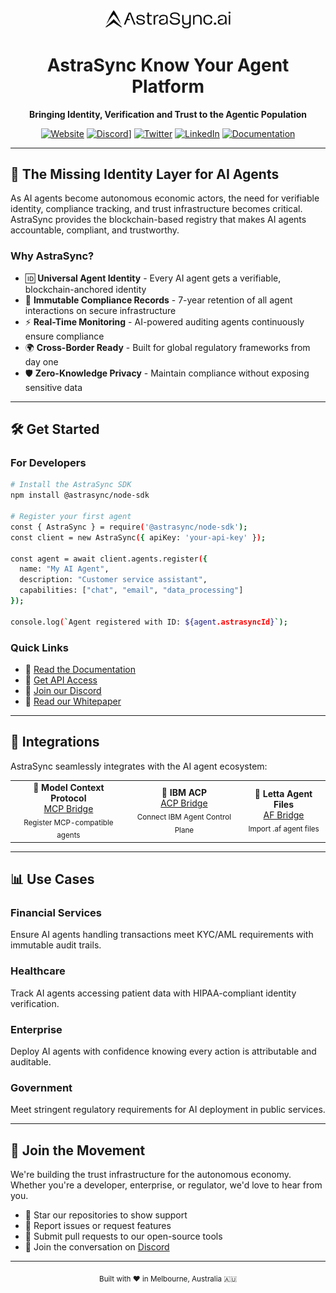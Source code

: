 <div align="center">
<img src="https://github.com/AstraSyncAI/.github/blob/main/profile/AS_black_logoFCN.png" alt="AstraSync Logo" width="200"/>
  
  # AstraSync Know Your Agent Platform
  
  **Bringing Identity, Verification and Trust to the Agentic Population**
  
  [![Website](https://img.shields.io/badge/Website-astrasync.ai-blue?style=flat-square)](https://astrasync.ai)
  [![Discord](https://img.shields.io/discord/1377443016721170462?color=7289da&label=Discord&logo=discord&logoColor=white&style=flat-square)](https://discord.gg/E8wUgf2E)]
  [![Twitter](https://img.shields.io/twitter/follow/astrasyncai?style=flat-square&logo=x&color=000000)](https://x.com/astrasyncai)
  [![LinkedIn](https://img.shields.io/badge/LinkedIn-AstraSync-0077B5?style=flat-square&logo=linkedin)](https://www.linkedin.com/company/astrasync-ai)
  [![Documentation](https://img.shields.io/badge/Docs-GitBook-3884FF?style=flat-square)](https://astrasync-ai.gitbook.io/astrasync/)
</div>

---

## 🚀 The Missing Identity Layer for AI Agents

As AI agents become autonomous economic actors, the need for verifiable identity, compliance tracking, and trust infrastructure becomes critical. AstraSync provides the blockchain-based registry that makes AI agents accountable, compliant, and trustworthy.

### Why AstraSync?

- 🆔 **Universal Agent Identity** - Every AI agent gets a verifiable, blockchain-anchored identity
- 🔐 **Immutable Compliance Records** - 7-year retention of all agent interactions on secure infrastructure  
- ⚡ **Real-Time Monitoring** - AI-powered auditing agents continuously ensure compliance
- 🌍 **Cross-Border Ready** - Built for global regulatory frameworks from day one
- 🛡️ **Zero-Knowledge Privacy** - Maintain compliance without exposing sensitive data

---

## 🛠️ Get Started

### For Developers

```bash
# Install the AstraSync SDK
npm install @astrasync/node-sdk

# Register your first agent
const { AstraSync } = require('@astrasync/node-sdk');
const client = new AstraSync({ apiKey: 'your-api-key' });

const agent = await client.agents.register({
  name: "My AI Agent",
  description: "Customer service assistant",
  capabilities: ["chat", "email", "data_processing"]
});

console.log(`Agent registered with ID: ${agent.astrasyncId}`);
```

### Quick Links

- 📖 [Read the Documentation](https://astrasync-ai.gitbook.io/astrasync/)
- 🚀 [Get API Access](https://astrasync.ai)
- 💬 [Join our Discord](https://discord.gg/E8wUgf2E)
- 📄 [Read our Whitepaper](https://astrasync-ai.gitbook.io/astrasync/)

---

## 🔗 Integrations

AstraSync seamlessly integrates with the AI agent ecosystem:

<table>
  <tr>
    <td align="center">
      <strong>🤖 Model Context Protocol</strong><br/>
      <a href="https://github.com/AstraSyncAI/astrasync-mcp-bridge">MCP Bridge</a><br/>
      <sub>Register MCP-compatible agents</sub>
    </td>
    <td align="center">
      <strong>🏢 IBM ACP</strong><br/>
      <a href="https://github.com/AstraSyncAI/astrasync-acp-bridge">ACP Bridge</a><br/>
      <sub>Connect IBM Agent Control Plane</sub>
    </td>
    <td align="center">
      <strong>📁 Letta Agent Files</strong><br/>
      <a href="https://github.com/AstraSyncAI/astrasync-af-bridge">AF Bridge</a><br/>
      <sub>Import .af agent files</sub>
    </td>
  </tr>
</table>

---

## 📊 Use Cases

### Financial Services
Ensure AI agents handling transactions meet KYC/AML requirements with immutable audit trails.

### Healthcare
Track AI agents accessing patient data with HIPAA-compliant identity verification.

### Enterprise
Deploy AI agents with confidence knowing every action is attributable and auditable.

### Government
Meet stringent regulatory requirements for AI deployment in public services.

---

## 🤝 Join the Movement

We're building the trust infrastructure for the autonomous economy. Whether you're a developer, enterprise, or regulator, we'd love to hear from you.

- 🌟 Star our repositories to show support
- 🐛 Report issues or request features
- 🔀 Submit pull requests to our open-source tools
- 💬 Join the conversation on [Discord](https://discord.gg/E8wUgf2E)

---

<div align="center">
  <sub>Built with ❤️ in Melbourne, Australia 🇦🇺</sub>
</div>
